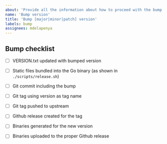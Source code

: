 ```yaml
---
about: 'Provide all the information about how to proceed with the bump of a version'
name: 'Bump version'
title: 'Bump [major|minor|patch] version'
labels: bump
assignees: mdelapenya
---
```


## Bump checklist
- [ ] VERSION.txt updated with bumped version
- [ ] Static files bundled into the Go binary (as shown in `./scripts/release.sh`)
- [ ] Git commit including the bump
- [ ] Git tag using version as tag name
- [ ] Git tag pushed to upstream
- [ ] Github release created for the tag
- [ ] Binaries generated for the new version
- [ ] Binaries uploaded to the proper Github release

